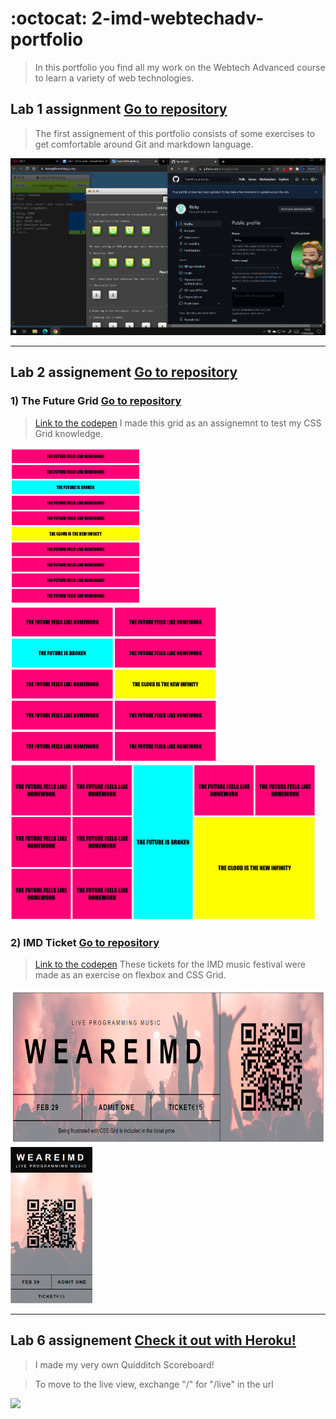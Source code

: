 # :octocat: 2-imd-webtechadv-portfolio
> In this portfolio you find all my work on the Webtech Advanced course to learn a variety of web technologies.


## Lab 1 assignment [Go to repository](https://github.com/ellendeveth/2imd-webtechadvanced-lab1.git)
> The first assignement of this portfolio consists of some exercises to get comfortable around Git and markdown language.

![Sreenshot GIT](https://github.com/Rix11-H/2-imd-webtechadv-portfolio/blob/main/lab1/screenshot-gitLearning.png)


****


## Lab 2 assignement [Go to repository](https://github.com/Rix11-H/2-imd-webtechadv-portfolio/tree/main/lab2)


### 1) The Future Grid [Go to repository](https://github.com/Rix11-H/2-imd-webtechadv-portfolio/tree/main/lab2/the-future)
> [Link to the codepen](https://codepen.io/Rix11/pen/Exbpodd)
> I made this grid as an assignemnt to test my CSS Grid knowledge.

<img src="https://github.com/Rix11-H/2-imd-webtechadv-portfolio/blob/main/lab2/scrnshots/theFuture-sm.png" height="250"/>
<img src="https://github.com/Rix11-H/2-imd-webtechadv-portfolio/blob/main/lab2/scrnshots/theFuture-md.png" height="250"/>
<img src="https://github.com/Rix11-H/2-imd-webtechadv-portfolio/blob/main/lab2/scrnshots/theFuture-lg.png" height="250"/>


### 2) IMD Ticket [Go to repository](https://github.com/Rix11-H/2-imd-webtechadv-portfolio/tree/main/lab2/IMD-ticket)
> [Link to the codepen](https://codepen.io/Rix11/pen/GROByWK)
> These tickets for the IMD music festival were made as an exercise on flexbox and CSS Grid.

<img src="https://github.com/Rix11-H/2-imd-webtechadv-portfolio/blob/main/lab2/scrnshots/imdTicket-desktop.png" height="250"/>
<img src="https://github.com/Rix11-H/2-imd-webtechadv-portfolio/blob/main/lab2/scrnshots/imdTicket-mobile.png" height="250"/>


*******

## Lab 6 assignement [Check it out with Heroku!](https://quidditch-scoreboard.herokuapp.com/)
> I made my very own Quidditch Scoreboard!

> To move to the live view, exchange "/" for "/live" in the url

<img src="https://media.giphy.com/media/xCpBgX5TUWFM1sWPKm/giphy.gif" height="250"/>

